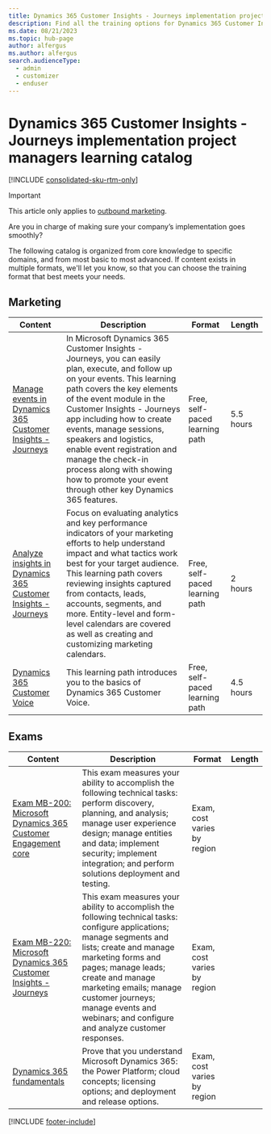 ```yaml
---
title: Dynamics 365 Customer Insights - Journeys implementation project managers learning catalog
description: Find all the training options for Dynamics 365 Customer Insights - Journeys implementation project managers.
ms.date: 08/21/2023
ms.topic: hub-page
author: alfergus
ms.author: alfergus
search.audienceType: 
  - admin
  - customizer
  - enduser
---
```


# Dynamics 365 Customer Insights - Journeys implementation project managers learning catalog

[!INCLUDE [consolidated-sku-rtm-only](./includes/consolidated-sku-rtm-only.md)]

> [!IMPORTANT]
> This article only applies to [outbound marketing](/dynamics365/marketing/user-guide).

Are you in charge of making sure your company’s implementation goes smoothly?

The following catalog is organized from core knowledge to specific domains, and from most basic to most advanced. If content exists in multiple formats, we'll let you know, so that you can choose the training format that best meets your needs.

## Marketing<a name="marketing"></a>

| Content  | Description| Format   | Length    |
|----------|------------|----------|-----------|
| [Manage events in Dynamics 365 Customer Insights - Journeys](/training/paths/manage-events-dynamics-365-marketing/) | In Microsoft Dynamics 365 Customer Insights - Journeys, you can easily plan, execute, and follow up on your events. This learning path covers the key elements of the event module in the Customer Insights - Journeys app including how to create events, manage sessions, speakers and logistics, enable event registration and manage the check-in process along with showing how to promote your event through other key Dynamics 365 features. | Free, self-paced learning path | 5.5 hours |
| [Analyze insights in Dynamics 365 Customer Insights - Journeys](/training/paths/analyze-marketing-insights/) | Focus on evaluating analytics and key performance indicators of your marketing efforts to help understand impact and what tactics work best for your target audience. This learning path covers reviewing insights captured from contacts, leads, accounts, segments, and more. Entity-level and form-level calendars are covered as well as creating and customizing marketing calendars. | Free, self-paced learning path| 2 hours
| [Dynamics 365 Customer Voice](/training/paths/create-surveys/) | This learning path introduces you to the basics of Dynamics 365 Customer Voice.  | Free, self-paced learning path| 4.5 hours

## Exams<a name="exam"></a>

| Content  | Description | Format  | Length    |
|----------|-------------|---------|-----------|
| [Exam MB-200: Microsoft Dynamics 365 Customer Engagement core](https://www.microsoft.com/learning/exam-MB-200.aspx) | This exam measures your ability to accomplish the following technical tasks: perform discovery, planning, and analysis; manage user experience design; manage entities and data; implement security; implement integration; and perform solutions deployment and testing. | Exam, cost varies by region |   |
| [Exam MB-220: Microsoft Dynamics 365 Customer Insights - Journeys](https://www.microsoft.com/learning/exam-MB-220.aspx)            | This exam measures your ability to accomplish the following technical tasks: configure applications; manage segments and lists; create and manage marketing forms and pages; manage leads; create and manage marketing emails; manage customer journeys; manage events and webinars; and configure and analyze customer responses. | Exam, cost varies by region |   |
| [Dynamics 365 fundamentals](https://www.microsoft.com/learning/d365-fundamentals.aspx)     | Prove that you understand Microsoft Dynamics 365: the Power Platform; cloud concepts; licensing options; and deployment and release options. | Exam, cost varies by region |   |

[!INCLUDE [footer-include](./includes/footer-banner.md)]
